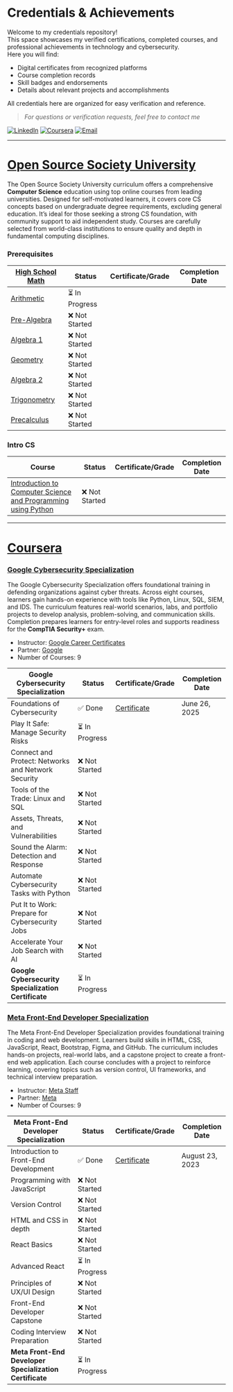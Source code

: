 # Credentials & Achievements

Welcome to my credentials repository!  
This space showcases my verified certifications, completed courses, and professional achievements in technology and cybersecurity.  
Here you will find:

- Digital certificates from recognized platforms
- Course completion records
- Skill badges and endorsements
- Details about relevant projects and accomplishments

All credentials here are organized for easy verification and reference.

>_For questions or verification requests, feel free to contact me_

[![LinkedIn](https://img.shields.io/badge/LinkedIn-0A66C2?style=for-the-badge&logo=linkedin&logoColor=white)](https://www.linkedin.com/in/keannu-guevarra-8baa222b0)
[![Coursera](https://img.shields.io/badge/Coursera-white?style=for-the-badge&logo=coursera&logoColor=blue)](https://www.coursera.org/user/92060da2ee73034fa4dd0c5e08e5084a)
[![Email](https://img.shields.io/badge/Email-D14836?style=for-the-badge&logo=gmail&logoColor=white)](mailto:prekowalski@gmail.com)

---

# [Open Source Society University](https://github.com/kowalski-codes/OSSU-Computer-Science)
The Open Source Society University curriculum offers a comprehensive **Computer Science** education using top online courses from leading universities. Designed for self-motivated learners, it covers core CS concepts based on undergraduate degree requirements, excluding general education. It’s ideal for those seeking a strong CS foundation, with community support to aid independent study. Courses are carefully selected from world-class institutions to ensure quality and depth in fundamental computing disciplines.

### Prerequisites
| [High School Math](https://ossu.dev/precollege-math/) | Status | Certificate/Grade | Completion Date |
|-|-|-|-|
| [Arithmetic](/coursepages/arithmetic/README.md) | ⏳ In Progress
| [Pre-Algebra](/coursepages/pre-algebra/README.md) | ❌ Not Started
| [Algebra 1](/coursepages/algebra-1/README.md) | ❌ Not Started
| [Geometry](/coursepages/geometry/README.md) | ❌ Not Started
| [Algebra 2](/coursepages/algebra-2/README.md) | ❌ Not Started
| [Trigonometry](/coursepages/trigonometry/README.md)  | ❌ Not Started
| [Precalculus](/coursepages/precalculus/README.md) | ❌ Not Started

### Intro CS
| Course | Status | Certificate/Grade | Completion Date |
|-|-|-|-|
| [Introduction to Computer Science and Programming using Python](https://github.com/kowalski-codes/OSSU-Computer-Science/blob/master/coursepages/intro-cs/README.md) | ❌ Not Started

---
# [Coursera](https://www.coursera.org/user/92060da2ee73034fa4dd0c5e08e5084a)

### [Google Cybersecurity Specialization](https://www.coursera.org/professional-certificates/google-cybersecurity)
The Google Cybersecurity Specialization offers foundational training in defending organizations against cyber threats. Across eight courses, learners gain hands-on experience with tools like Python, Linux, SQL, SIEM, and IDS. The curriculum features real-world scenarios, labs, and portfolio projects to develop analysis, problem-solving, and communication skills. Completion prepares learners for entry-level roles and supports readiness for the **CompTIA Security+** exam.  
- Instructor: [Google Career Certificates](https://www.coursera.org/instructor/google-career-certificates)  
- Partner: [Google](https://www.coursera.org/partners/google)  
- Number of Courses: 9

| Google Cybersecurity Specialization | Status | Certificate/Grade | Completion Date |
|-|-|-|-|
| Foundations of Cybersecurity | ✅ Done | [Certificate](https://www.coursera.org/account/accomplishments/verify/USBAQGOUQW0V) | June 26, 2025
| Play It Safe: Manage Security Risks | ⏳ In Progress
| Connect and Protect: Networks and Network Security | ❌ Not Started
| Tools of the Trade: Linux and SQL | ❌ Not Started
| Assets, Threats, and Vulnerabilities | ❌ Not Started
| Sound the Alarm: Detection and Response | ❌ Not Started
| Automate Cybersecurity Tasks with Python | ❌ Not Started
| Put It to Work: Prepare for Cybersecurity Jobs | ❌ Not Started
| Accelerate Your Job Search with AI | ❌ Not Started
| **Google Cybersecurity Specialization Certificate** | ⏳ In Progress

### [Meta Front-End Developer Specialization](https://www.coursera.org/professional-certificates/meta-front-end-developer)
The Meta Front-End Developer Specialization provides foundational training in coding and web development. Learners build skills in HTML, CSS, JavaScript, React, Bootstrap, Figma, and GitHub. The curriculum includes hands-on projects, real-world labs, and a capstone project to create a front-end web application. Each course concludes with a project to reinforce learning, covering topics such as version control, UI frameworks, and technical interview preparation.  
- Instructor: [Meta Staff](https://www.coursera.org/instructor/~30575670)  
- Partner: [Meta](https://www.coursera.org/partners/meta)  
- Number of Courses: 9

| Meta Front-End Developer Specialization | Status | Certificate/Grade | Completion Date |
|-|-|-|-|
| Introduction to Front-End Development | ✅ Done | [Certificate](https://www.coursera.org/account/accomplishments/verify/ELBHMFFQMVWN) | August 23, 2023
| Programming with JavaScript | ❌ Not Started
| Version Control | ❌ Not Started
| HTML and CSS in depth | ❌ Not Started
| React Basics | ❌ Not Started
| Advanced React | ⏳ In Progress
| Principles of UX/UI Design | ❌ Not Started
| Front-End Developer Capstone | ❌ Not Started
| Coding Interview Preparation | ❌ Not Started
| **Meta Front-End Developer Specialization Certificate** | ⏳ In Progress













